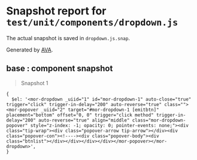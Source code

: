 # Snapshot report for `test/unit/components/dropdown.js`

The actual snapshot is saved in `dropdown.js.snap`.

Generated by [AVA](https://ava.li).

## base : component snapshot

> Snapshot 1

    {
      $el: '<mor-dropdown _uiid="1" id="mor-dropdown-1" auto-close="true" trigger="click" trigger-in-delay="200" auto-reverse="true" class=""><mor-popover _uiid="2" target="#mor-dropdown-1 [emitbtn]" placement="bottom" offset="0, 0" trigger="click method" trigger-in-delay="200" auto-reverse="true" align="middle" class="mor-dropdown-popover" style="z-index: -1; opacity: 0; pointer-events: none;"><div class="tip-wrap"><div class="popover-arrow tip-arrow"></div><div class="popover-con"><!----><div class="popover-body"><div class="btnlist"></div></div></div></div></mor-popover></mor-dropdown>',
    }
